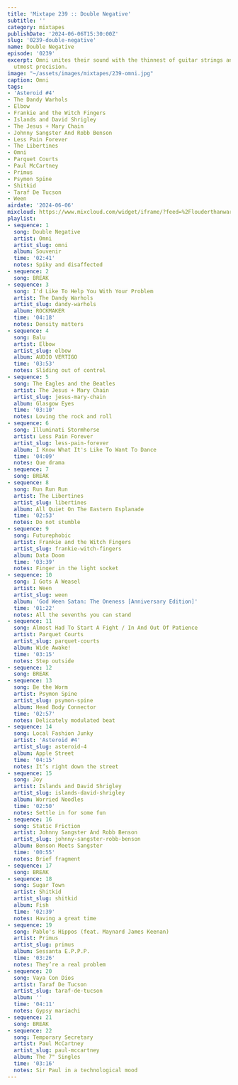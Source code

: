 ```yaml
---
title: 'Mixtape 239 :: Double Negative'
subtitle: ''
category: mixtapes
publishDate: '2024-06-06T15:30:00Z'
slug: '0239-double-negative'
name: Double Negative
episode: '0239'
excerpt: Omni unites their sound with the thinnest of guitar strings and rhythms of
  utmost precision.
image: "~/assets/images/mixtapes/239-omni.jpg"
caption: Omni
tags:
- 'Asteroid #4'
- The Dandy Warhols
- Elbow
- Frankie and the Witch Fingers
- Islands and David Shrigley
- The Jesus + Mary Chain
- Johnny Sangster And Robb Benson
- Less Pain Forever
- The Libertines
- Omni
- Parquet Courts
- Paul McCartney
- Primus
- Psymon Spine
- Shitkid
- Taraf De Tucson
- Ween
airdate: '2024-06-06'
mixcloud: https://www.mixcloud.com/widget/iframe/?feed=%2Flouderthanwar%2Fthe-mixtape-239-double-negative-2024-06-06%2F&hide_artwork=1&hide_cover=1
playlist:
- sequence: 1
  song: Double Negative
  artist: Omni
  artist_slug: omni
  album: Souvenir
  time: '02:41'
  notes: Spiky and disaffected
- sequence: 2
  song: BREAK
- sequence: 3
  song: I'd Like To Help You With Your Problem
  artist: The Dandy Warhols
  artist_slug: dandy-warhols
  album: ROCKMAKER
  time: '04:18'
  notes: Density matters
- sequence: 4
  song: Balu
  artist: Elbow
  artist_slug: elbow
  album: AUDIO VERTIGO
  time: '03:53'
  notes: Sliding out of control
- sequence: 5
  song: The Eagles and the Beatles
  artist: The Jesus + Mary Chain
  artist_slug: jesus-mary-chain
  album: Glasgow Eyes
  time: '03:10'
  notes: Loving the rock and roll
- sequence: 6
  song: Illuminati Stormhorse
  artist: Less Pain Forever
  artist_slug: less-pain-forever
  album: I Know What It's Like To Want To Dance
  time: '04:09'
  notes: Que drama
- sequence: 7
  song: BREAK
- sequence: 8
  song: Run Run Run
  artist: The Libertines
  artist_slug: libertines
  album: All Quiet On The Eastern Esplanade
  time: '02:53'
  notes: Do not stumble
- sequence: 9
  song: Futurephobic
  artist: Frankie and the Witch Fingers
  artist_slug: frankie-witch-fingers
  album: Data Doom
  time: '03:39'
  notes: Finger in the light socket
- sequence: 10
  song: I Gots A Weasel
  artist: Ween
  artist_slug: ween
  album: 'God Ween Satan: The Oneness [Anniversary Edition]'
  time: '01:22'
  notes: All the sevenths you can stand
- sequence: 11
  song: Almost Had To Start A Fight / In And Out Of Patience
  artist: Parquet Courts
  artist_slug: parquet-courts
  album: Wide Awake!
  time: '03:15'
  notes: Step outside
- sequence: 12
  song: BREAK
- sequence: 13
  song: Be the Worm
  artist: Psymon Spine
  artist_slug: psymon-spine
  album: Head Body Connector
  time: '02:57'
  notes: Delicately modulated beat
- sequence: 14
  song: Local Fashion Junky
  artist: 'Asteroid #4'
  artist_slug: asteroid-4
  album: Apple Street
  time: '04:15'
  notes: It’s right down the street
- sequence: 15
  song: Joy
  artist: Islands and David Shrigley
  artist_slug: islands-david-shrigley
  album: Worried Noodles
  time: '02:50'
  notes: Settle in for some fun
- sequence: 16
  song: Static Friction
  artist: Johnny Sangster And Robb Benson
  artist_slug: johnny-sangster-robb-benson
  album: Benson Meets Sangster
  time: '00:55'
  notes: Brief fragment
- sequence: 17
  song: BREAK
- sequence: 18
  song: Sugar Town
  artist: Shitkid
  artist_slug: shitkid
  album: Fish
  time: '02:39'
  notes: Having a great time
- sequence: 19
  song: Pablo's Hippos (feat. Maynard James Keenan)
  artist: Primus
  artist_slug: primus
  album: Sessanta E.P.P.P.
  time: '03:26'
  notes: They’re a real problem
- sequence: 20
  song: Vaya Con Dios
  artist: Taraf De Tucson
  artist_slug: taraf-de-tucson
  album: ''
  time: '04:11'
  notes: Gypsy mariachi
- sequence: 21
  song: BREAK
- sequence: 22
  song: Temporary Secretary
  artist: Paul McCartney
  artist_slug: paul-mccartney
  album: The 7" Singles
  time: '03:16'
  notes: Sir Paul in a technological mood
---
```


